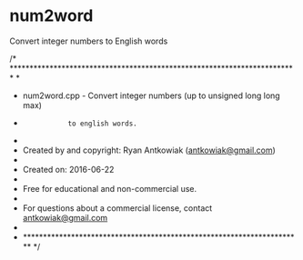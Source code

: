 # num2word
Convert integer numbers to English words

/* ************************************************************************
 *
 * num2word.cpp - Convert integer numbers (up to unsigned long long max)
 *                to english words.
 *
 * Created by and copyright: Ryan Antkowiak (antkowiak@gmail.com)
 *
 * Created on: 2016-06-22
 *
 * Free for educational and non-commercial use.
 *
 * For questions about a commercial license, contact antkowiak@gmail.com
 *
 * ********************************************************************** */
